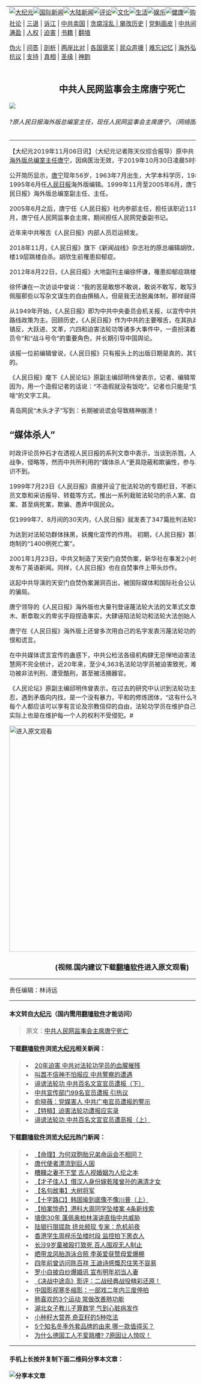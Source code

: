 <a name="1" id="1" target="_blank"></a><span id="1"></span>
<table border="0"><tr><td colspan="2" VALIGN=TOP><a href="https://github.com/cepxz249/djy/blob/master/gb/nsc413.md#1"><img src="https://gitlab.com/szzdlab/www/raw/master/t/djy/1.jpg" title="大纪元"></a><a href="https://github.com/cepxz249/djy/blob/master/gb/n24hr.md#1"><img src="https://gitlab.com/szzdlab/www/raw/master/t/djy/3.jpg" title="国际新闻"></a><a href="https://github.com/cepxz249/djy/blob/master/gb/nsc413.md#1"><img src="https://gitlab.com/szzdlab/www/raw/master/t/djy/4.jpg" title="大陆新闻"></a><a href="https://github.com/cepxz249/djy/blob/master/gb/news392.md#1"><img src="https://gitlab.com/szzdlab/www/raw/master/t/djy/5.jpg" title="评论"></a><a href="https://github.com/cepxz249/djy/blob/master/gb/news2007.md#1"><img src="https://gitlab.com/szzdlab/www/raw/master/t/djy/6.jpg" title="文化"></a><a href="https://github.com/cepxz249/djy/blob/master/gb/news2008.md#1"><img src="https://gitlab.com/szzdlab/www/raw/master/t/djy/7.jpg" title="生活"></a><a href="https://github.com/cepxz249/djy/blob/master/gb/ncyule.md#1"><img src="https://gitlab.com/szzdlab/www/raw/master/t/djy/8.jpg" title="娱乐"></a><a href="https://github.com/cepxz249/djy/blob/master/gb/nsc1002.md#1"><img src="https://gitlab.com/szzdlab/www/raw/master/t/djy/9.jpg" title="健康"><a href="https://www.youlucky.com"><img src="https://gitlab.com/szzdlab/www/raw/master/t/djy/10.jpg" title="购物"></a><a href="https://www.supportepoch.org/donation?utm_medium=epochtimes&utm_source=referral&utm_campaign=donate_button_djyhomepage"><img src="https://gitlab.com/szzdlab/www/raw/master/t/djy/12.jpg" title="捐款"></a></td></tr>
<tr><td colspan="2" VALIGN=TOP><a target="_blank" href="https://github.com/cepxz249/djy/blob/master/gb/9p.md#1">社论</a> | <a target="_blank" href="https://github.com/cepxz249/djy/blob/master/gb/nf5657.md#1">三退</a> | <a target="_blank" href="https://github.com/cepxz249/djy/blob/master/gb/nf6123.md#1">诉江</a> | <a target="_blank" href="https://github.com/cepxz249/djy/blob/master/gb/nf1176117.md#1">中共卖国</a> | <a target="_blank" href="https://github.com/cepxz249/djy/blob/master/gb/nf5773.md#1">贪腐淫乱 | <a target="_blank" href="https://github.com/cepxz249/djy/blob/master/gb/nf1176115.md#1">窜改历史</a> | <a target="_blank" href="https://github.com/cepxz249/djy/blob/master/gb/nf1176107.md#1">党魁画皮</a> | <a target="_blank" href="https://github.com/cepxz249/djy/blob/master/gb/nf1320400.md#1">中共间谍</a> | <a target="_blank" href="https://github.com/cepxz249/djy/blob/master/gb/nf1176114.md#1">破坏传统</a> | <a target="_blank" href="https://github.com/cepxz249/djy/blob/master/gb/nf5287.md#1">恶贯满盈</a> | <a target="_blank" href="https://github.com/cepxz249/djy/blob/master/gb/ncid278.md#1">人权</a> | <a target="_blank" href="https://github.com/cepxz249/djy/blob/master/gb/nf1176111.md#1">迫害</a> | <a target="_blank" href="https://github.com/cepxz249/djy/blob/master/gb/nf1235328.md#1">书籍</a> | <a target="_blank" href="https://github.com/cepxz249/www/blob/master/README.md?zsrh#1">翻墙</a></p><p><a target="_blank" href="https://github.com/cepxz249/djy/blob/master/gb/nf5562.md#1">伪火</a> | <a target="_blank" href="https://github.com/cepxz249/djy/blob/master/gb/nf4378.md#1">问答</a> | <a target="_blank" href="https://github.com/cepxz249/djy/blob/master/gb/nf5792.md#1">剖析</a> | <a target="_blank" href="https://github.com/cepxz249/djy/blob/master/gb/nf5735.md#1">两岸比对</a> | <a target="_blank" href="https://github.com/cepxz249/djy/blob/master/gb/nf6119.md#1">各国褒奖</a> | <a target="_blank" href="https://github.com/cepxz249/djy/blob/master/gb/nf6120.md#1">民众声援</a> | <a target="_blank" href="https://github.com/cepxz249/djy/blob/master/gb/nf1188594.md#1">难忘记忆</a> | <a target="_blank" href="https://github.com/cepxz249/djy/blob/master/gb/nf3180.md#1">海外弘传</a> | <a target="_blank" href="https://github.com/cepxz249/djy/blob/master/gb/nf5410.md#1">万人上访</a> | <a target="_blank" href="https://github.com/cepxz249/ntdtv/blob/master/gb/prog1530_1.md#1">和平抗议</a> | <a target="_blank" href="https://github.com/cepxz249/djy/blob/master/gb/nf4386.md#1">支持</a> | <a target="_blank" href="https://github.com/cepxz249/djy/blob/master/gb/nf4389.md#1">真相</a> | <a target="_blank" href="https://github.com/cepxz249/djy/blob/master/gb/nf5790.md#1">圣缘</a> | <a target="_blank" href="https://github.com/cepxz249/djy/blob/master/gb/nf4786.md#1">神韵</a></td></tr>
<tr><td VALIGN=TOP width="626"><h2 align=center>中共人民网监事会主席唐宁死亡</h2>
<img src="http://i.epochtimes.com/assets/uploads/2019/11/203350f2da364513bcc6ed8a10a1b2ad.jpeg" />
<h6>?原人民日报海外版总编室主任，现任人民网监事会主席唐宁。（网络图片）
</h6>
<hr>
<p>【大纪元2019年11月06日讯】（大纪元记者陈天仪综合报导）原中共《<a href="https://github.com/cepxz249/djy/blob/master/gb/tag/%E4%BA%BA%E6%B0%91%E6%97%A5%E6%8A%A5.md">人民日报</a>》<a href="https://github.com/cepxz249/djy/blob/master/gb/tag/%E6%B5%B7%E5%A4%96%E7%89%88%E6%80%BB%E7%BC%96%E5%AE%A4%E4%B8%BB%E4%BB%BB.md">海外版总编室主任</a><a href="https://github.com/cepxz249/djy/blob/master/gb/tag/%E5%94%90%E5%AE%81.md">唐宁</a>，因病医治无效，于2019年10月30日凌晨5时在北京病亡。</p>
<p class="p4"><span class="s1">公开简历显示，<a href="https://github.com/cepxz249/djy/blob/master/gb/tag/%E5%94%90%E5%AE%81.md">唐宁</a>现年56岁，1963年7月出生，大学本科学历，1985年8月至1995年6月任<a href="https://github.com/cepxz249/djy/blob/master/gb/tag/%E4%BA%BA%E6%B0%91%E6%97%A5%E6%8A%A5.md">人民日报</a>海外版编辑。1999年11月至2005年6月，唐宁先后担任《人民日报》海外版总编室副主任、主任。</span></p>
<p class="p4"><span class="s1">2005年6月之后，唐宁任《人民日报》社内参部主任，担任该职近11年。2016年1月，唐宁任人民网监事会主席，期间担任人民网党委副书记。</span></p>
<p class="p12"><span class="s1">近年来中共喉舌《人民日报》内部人员厄运频发。</span></p>
<p class="p12"><span class="s1">2018年11月，《人民日报》旗下《新闻战线》杂志社的原总编辑胡欣，从报社36号楼19层跳楼自杀。胡欣生前罹患抑郁症。</span></p>
<p class="p12"><span class="s1">2012年8月22日，《人民日报》大地副刊主编徐怀谦，罹患抑郁症跳楼自杀。 </span></p>
<p class="p12"><span class="s1">徐怀谦在一次访谈中曾说：“我的苦是敢想不敢说，敢说不敢写，敢写无处发。我非常佩服那些以写杂文谋生的自由撰稿人，但是我无法脱离体制，那样就得举家食粥了。”</span></p>
<p class="p12"><span class="s1">从1949年开始，《人民日报》即为中共中央委员会机关报，以宣传中共的理论和方针路线政策为主。</span><span class="s1">回顾历史，《人民日报》作为中共的主要喉舌，在其执政后的肃反，镇反，大跃进、文革，六四和迫害法轮功等诸多大事件中，一直扮演着发布运动“总动员令”和“战斗号令”的重要角色，并长期引导中国舆论。</span></p>
<p class="p12"><span class="s1">该</span><span class="s1">报一位前编辑曾说，《人民日报》只有报头上的出版日期是真的，其它的都是假的。</span></p>
<p class="p12"><span class="s1">《人民日报》麾下《人民论坛》原副主编邱明伟曾表示，记者、编辑常常被迫造假。因为，用一个造假记者的话说：“不造假就没有饭吃”。记者也只能是“党叫干啥就干啥”的文字工具。</span></p>
<p class="p12"><span class="s1">青岛网民“木头才子”写到：长期被说谎会导致精神崩溃！</span></p>
<h2 class="p6">“媒体杀人”</h2>
<p class="p8"><span class="s1">时政评论员仲石才在透视人民日报的系列文章中表示，当谈到杀戮，人们一般会想到战争，侵略等，然而中共所利用的“媒体杀人”更具隐蔽和欺骗性，参与其中可能还意识不到。</span></p>
<p class="p8"><span class="s3">1999</span><span class="s1">年</span><span class="s3">7</span><span class="s1">月</span><span class="s3">23</span><span class="s1">日《人民日报》直接开设了批法轮功的专题栏目，不断以社论、评论员文章和采访报导、转载等方式，推出一系列栽赃法轮功的杀人案、自杀案、投毒案、甚至病死案，欺骗、愚弄中国民众。</span></p>
<p class="p8"><span class="s1">仅</span><span class="s3">1999</span><span class="s1">年</span><span class="s3">7</span><span class="s1">、</span><span class="s3">8</span><span class="s1">月间的</span><span class="s3">30</span><span class="s1">天内，《人民日报》就发表了</span><span class="s3">347</span><span class="s1">篇批判法轮功的文章。 </span></p>
<p class="p8"><span class="s1">为达到对法轮功群体抹黑，妖魔化宣传的作用。</span> <span class="s1">初期，《人民日报》甚至整版刊登所炮制的</span><span class="s3">“1400</span><span class="s1">例死亡案</span><span class="s3">”</span><span class="s1">。</span></p>
<p class="p12"><span class="s1">2001年1月23日，中共又制造了天安门自焚伪案，新华社在事发2小时后就向全世界发布了英语新闻。同样，《人民日报》也在自焚事件上带头炒作。</span></p>
<p class="p12"><span class="s1">这起中共导演的天安门自焚伪案漏洞百出，被国际媒体和国际社会公认是陷害法轮功的骗局。</span></p>
<p class="p4"><span class="s1">唐宁领导的《人民日报》海外版也大量刊登诬蔑法轮大法的文革式文章，采用移花接木、断章取义的卑劣手段捏造事实，大肆诬陷法轮功和法轮大法创始人。</span></p>
<p class="p4"><span class="s1">唐宁在《人民日报》海外版上还曾多次用自己的名字发表污蔑法轮功的文章，散布仇恨和谎言。</span></p>
<p class="p8"><span class="s1">在中共媒体谎言宣传的蛊惑下，中共公检法各级机构肆无忌惮地迫害法轮功学员。明慧网不完全统计，近20</span><span class="s1">年来，至少</span><span class="s3">4,363</span><span class="s1">名法轮功学员被迫害致死，难以计数的法轮功被非法判刑、遭受酷刑，甚至被活摘器官。 </span></p>
<p class="p12"><span class="s1">《人民论坛》原副主编邱明伟曾表示，在过去的研究中认识到法轮功主张真、善、忍，遇到矛盾向内找，是一个没有暴力，平和的修炼团体，“这有什么不妥？”他强调每个人都应该可以享有言论及宗教信仰的自由，法轮功学员在维护自己权利的时候，实际上也是在维护每一个人的权利不受侵犯。#</span></p>
<p class="p12"><div class="video_fit_container"><a width="635" b="356" class="video_frame" src=""></a><a href="https://git.io/Jea4B"><img width="600" src="https://gitlab.com/szzdlab/djy/raw/master/gb/300/djtsp.jpg" title="进入原文观看"  alt="进入原文观看"></a><h3 align=center>(视频.国内建议下载<a href="https://git.io/JesJV">翻墙软件</a>进入原文观看)</h3><hr><a src="https://www.youtube.com/embed/uq-oHaxZDrY?wmode=transparent&#038;wmode=opaque"allowfullscreen></a>
	</div></p>
<p class="p12">责任编辑：林诗远</p>

<hr>

#### 本文转自<a href="http://www.epochtimes.com">大纪元</a>（国内需用<a href="https://git.io/JesJV">翻墙软件</a>才能访问）
> 原文：<a href="http://www.epochtimes.com/gb/19/11/5/n11635973.htm">中共人民网监事会主席唐宁死亡</a>


#### 下载<a href="https://git.io/JesJV">翻墙软件</a>浏览<a href="http://www.epochtimes.com">大纪元</a>相关新闻：
> <li><a href="http://www.epochtimes.com/gb/19/6/23/n11341012.htm">20年迫害 中共对法轮功学员的血腥摧残</a></li>
> <li><a href="http://www.epochtimes.com/gb/19/4/15/n11189087.htm">叫嚣不信神不怕报应 中共警察的遭遇</a></li>
> <li><a href="http://www.epochtimes.com/gb/17/12/27/n9998878.htm">诽谤法轮功 中共百名文宣官员遭报（下）</a></li>
> <li><a href="http://www.epochtimes.com/gb/17/12/26/n9992780.htm">中共宣传部门99名官员遭报 引热议</a></li>
> <li><a href="http://www.epochtimes.com/gb/17/8/13/n9524090.htm">俞晓薇：党媒害人 中共广电官员遭报的警示</a></li>
> <li><a href="http://www.epochtimes.com/gb/17/4/20/n9055656.htm">【特稿】迫害法轮功遭报应实录</a></li>
> <li><a href="https://github.com/cepxz249/djy/blob/master/gb/17/12/26/n9995033.md">诽谤法轮功 中共百名文宣官员遭恶报（上）</a></li>

#### 下载<a href="https://git.io/JesJV">翻墙软件</a>浏览<a href="http://www.epochtimes.com">大纪元</a>热门新闻：
> <li><a href="http://www.epochtimes.com/gb/19/10/21/n11602738.htm">【命理】为何双胞胎兄弟命运会不相同？</a></li>
> <li><a href="http://www.epochtimes.com/gb/19/10/11/n11582046.htm">唐代使者漂流到巨人国</a></li>
> <li><a href="http://www.epochtimes.com/gb/15/4/21/n4416242.htm">糟糠之妻不下堂 古人视婚姻为人伦之本</a></li>
> <li><a href="http://www.epochtimes.com/gb/19/10/31/n11625562.htm">【才子佳人】借汉人身份嫁乾隆曾孙的满清才女</a></li>
> <li><a href="http://www.epochtimes.com/gb/18/4/16/n10309074.htm">【名句故事】大树将军</a></li>
> <li><a href="http://www.epochtimes.com/gb/19/11/8/n11640723.htm">【十字路口】韩国瑜到底像不像川普（上）</a></li>
> <li><a href="http://www.epochtimes.com/gb/19/11/8/n11640768.htm">【拍案惊奇】港科大周同学坠楼案 4条新线索</a></li>
> <li><a href="http://www.epochtimes.com/gb/19/11/8/n11642838.htm">墙倒30年 蓬佩奥柏林演讲直指中共威胁</a></li>
> <li><a href="http://www.epochtimes.com/gb/19/11/8/n11642365.htm">陆银行限提款 挤兑频现 专家：危机前夜</a></li>
> <li><a href="http://www.epochtimes.com/gb/19/11/7/n11640495.htm">香港学生周梓乐坠楼时段 监控拍下黑衣人</a></li>
> <li><a href="http://www.epochtimes.com/gb/19/11/8/n11642750.htm">长沙9岁童被殴打致死 百人围观无人制止</a></li>
> <li><a href="http://www.epochtimes.com/gb/19/11/8/n11642965.htm">晒带龙凤胎游泳合照 李英爱获赞母爱爆棚</a></li>
> <li><a href="http://www.epochtimes.com/gb/19/11/7/n11640026.htm">四年前曾访问陈百祥 王迪诗感慨忍住笑不容易</a></li>
> <li><a href="http://www.epochtimes.com/gb/19/11/8/n11641365.htm">罗小白披白纱爆婚讯 宣布明年初当人妻</a></li>
> <li><a href="http://www.epochtimes.com/gb/19/11/9/n11644225.htm">《决战中途岛》影评：二战经典战役精彩还原！</a></li>
> <li><a href="http://www.epochtimes.com/gb/19/11/7/n11640505.htm">中国影视寒冬缩影：一部戏二年内三度停拍</a></li>
> <li><a href="http://www.epochtimes.com/gb/19/11/1/n11628165.htm">肺喜欢的3个运动 常做改善肺功能</a></li>
> <li><a href="http://www.epochtimes.com/gb/19/11/9/n11643423.htm">湖北女子教儿子算数学 气到心脏病发作</a></li>
> <li><a href="http://www.epochtimes.com/gb/19/11/7/n11639932.htm">小种籽大营养 奇亚籽的5种吃法</a></li>
> <li><a href="http://www.epochtimes.com/gb/19/11/8/n11641993.htm">5个知名冬季外套品牌的由来 哪一款值得买？</a></li>
> <li><a href="http://www.epochtimes.com/gb/19/11/1/n11627163.htm">为什么德国工人不爱跳槽? 7原因让人惊叹！</a></li>
<hr>

#### 手机上长按并复制下面二维码分享本文章：<br><br><img src="http://d1p1.ip.zn2.us/v.php?action=qrcode&url=https://github.com/cepxz249/djy/blob/master/gb/19/11/5/n11635973.md%231" title="分享本文章"></td><td VALIGN=TOP><a href="https://github.com/cepxz249/djy/blob/master/gb/16/1/21/n4622075.md?dfh#1" target="_blank"><img src="https://gitlab.com/szzdlab/djy/raw/master/gb/300/wei-f1.jpg" title="中共的伪火骗局"  alt="中共的伪火骗局"></a><br><a href="https://github.com/cepxz249/www/blob/master/README.md?dfh#9" target="_blank"><img src="https://gitlab.com/szzdlab/djy/raw/master/gb/300/yong-h.jpg" title="永恒的见证"  alt="永恒的见证"></a><br><a href="https://github.com/cepxz249/djy/blob/master/gb/13/9/29/n3974789.md?dfh#1" target="_blank"><img src="https://gitlab.com/szzdlab/djy/raw/master/gb/300/shang-lnz.jpg" title="善良女子被中共投男牢"  alt="善良女子被中共投男牢"></a><br><a href="https://github.com/cepxz249/djy/blob/master/gb/16/3/16/n4663449.md?dfh#1" target="_blank"><img src="https://gitlab.com/szzdlab/djy/raw/master/gb/300/huo-z3.jpg" title="警卫目击活摘器官"  alt="警卫目击活摘器官"></a><br><a href="https://github.com/cepxz249/djy/blob/master/gb/16/8/7/n8177641.md?dfh#1" target="_blank"><img src="https://gitlab.com/szzdlab/djy/raw/master/gb/300/huo-z4.jpg" title="证人描述活摘恐怖"  alt="证人描述活摘恐怖"></a><br><a href="https://github.com/cepxz249/djy/blob/master/gb/10/4/19/n2881569.md?dfh#1" target="_blank"><img src="https://gitlab.com/szzdlab/djy/raw/master/gb/300/huo-z1.jpg" title="揭开活摘器官黑幕"  alt="揭开活摘器官黑幕"></a><br><a href="https://github.com/cepxz249/djy/blob/master/gb/10/11/7/n3077476.md?dfh#1" target="_blank"><img src="https://gitlab.com/szzdlab/djy/raw/master/gb/300/ma-ks.jpg" title="马克思的成魔之路"  alt="马克思的成魔之路"></a><br><a href="https://github.com/cepxz249/djy/blob/master/gb/14/6/9/n4173977.md?dfh#1" target="_blank"><img src="https://gitlab.com/szzdlab/djy/raw/master/gb/300/chang-zs.jpg" title="藏字石 蕴天机"  alt="藏字石 蕴天机"></a><br><a href="https://github.com/cepxz249/djy/blob/master/gb/18/5/10/n10381511.md?dfh#1" target="_blank"><img src="https://gitlab.com/szzdlab/djy/raw/master/gb/300/st1.jpg" title="关注3亿人三退"  alt="关注3亿人三退"></a><br><a href="https://github.com/cepxz249/djy/blob/master/gb/18/3/21/n10237682.md?dfh#1" target="_blank"><img src="https://gitlab.com/szzdlab/djy/raw/master/gb/300/jie-t.jpg" title="解体中共复兴中华"  alt="解体中共复兴中华"></a><br><a href="https://github.com/cepxz249/djy/blob/master/gb/9/2/9/n2422991.md?dfh#1" target="_blank"><img src="https://gitlab.com/szzdlab/djy/raw/master/gb/300/gao-zs.jpg" title="中共迫害良心律师"  alt="中共迫害良心律师"></a><br><a href="https://github.com/cepxz249/djy/blob/master/gb/18/12/9/n10900044.md?dfh#1" target="_blank"><img src="https://gitlab.com/szzdlab/djy/raw/master/gb/300/sj1.jpg" title="303万人举报江泽民"  alt="303万人举报江泽民"></a><br><a href="https://github.com/cepxz249/djy/blob/master/gb/18/8/28/n10672014.md?dfh#1" target="_blank"><img src="https://gitlab.com/szzdlab/djy/raw/master/gb/300/sj2.jpg" title="这些官员为何起诉江泽民"  alt="这些官员为何起诉江泽民"></a><br><a href="https://github.com/cepxz249/djy/blob/master/gb/8/12/18/n2367165.md?dfh#1" target="_blank"><img src="https://gitlab.com/szzdlab/djy/raw/master/gb/300/liangan.jpg" title="海峡两岸的强烈对比"  alt="海峡两岸的强烈对比"></a><br><a href="https://github.com/cepxz249/djy/blob/master/gb/15/5/5/n4427238.md?dfh#1" target="_blank"><img src="https://gitlab.com/szzdlab/djy/raw/master/gb/300/jia-ndzl.jpg" title="加拿大总理的贺信"  alt="加拿大总理的贺信"></a><br><a href="https://github.com/cepxz249/djy/blob/master/gb/11/6/17/n3289382.md?dfh#1" target="_blank"><img src="https://gitlab.com/szzdlab/djy/raw/master/gb/300/xiao-wd.jpg" title="探寻真相兼听则明"  alt="探寻真相兼听则明"></a><br><a href="https://github.com/cepxz249/djy/blob/master/gb/18/10/27/n10812623.md?dfh#1" target="_blank"><img src="https://gitlab.com/szzdlab/djy/raw/master/gb/300/yindu.jpg" title="印度媒体报道东方"  alt="印度媒体报道东方"></a><br><a href="https://github.com/cepxz249/djy/blob/master/gb/18/6/9/n10469652.md?dfh#1" target="_blank"><img src="https://gitlab.com/szzdlab/djy/raw/master/gb/300/xie-j.jpg" title="不一样的海外校园"  alt="不一样的海外校园"></a><br><a href="https://github.com/cepxz249/djy/blob/master/gb/7/4/5/n1669415.md?dfh#1" target="_blank"><img src="https://gitlab.com/szzdlab/djy/raw/master/gb/300/li-up.jpg" title="从大师到徒弟的传奇"  alt="从大师到徒弟的传奇"></a><br><a href="https://github.com/cepxz249/djy/blob/master/gb/17/5/26/n9191512.md?dfh#1" target="_blank"><img src="https://gitlab.com/szzdlab/djy/raw/master/gb/300/zfl2.jpg" title="亿万人与东方一本奇书"  alt="亿万人与东方一本奇书"></a><br><a href="https://github.com/cepxz249/djy/blob/master/gb/13/11/27/n4020290.md?dfh#1" target="_blank"><img src="https://gitlab.com/szzdlab/djy/raw/master/gb/300/zhen-h.jpg" title="大陆见不到的震撼场面"  alt="大陆见不到的震撼场面"></a><br><a href="https://github.com/cepxz249/djy/blob/master/gb/15/7/17/n4482910.md?dfh#1" target="_blank"><img src="https://gitlab.com/szzdlab/djy/raw/master/gb/300/dalu-sk.jpg" title="人心向善 大陆当初盛况"  alt="人心向善 大陆当初盛况"></a><br><a href="https://github.com/cepxz249/djy/blob/master/gb/9/10/15/n2689419.md?dfh#1" target="_blank"><img src="https://gitlab.com/szzdlab/djy/raw/master/gb/300/zfl1.jpg" title="追寻真理 这书讲什么"  alt="追寻真理 这书讲什么"></a><br><a href="https://github.com/cepxz249/www/blob/master/README.md?dfh#1" target="_blank"><img src="https://gitlab.com/szzdlab/djy/raw/master/gb/300/fq1.jpg" title="下载免费翻墙软件"  alt="下载免费翻墙软件"></a><br></td></tr></table>
